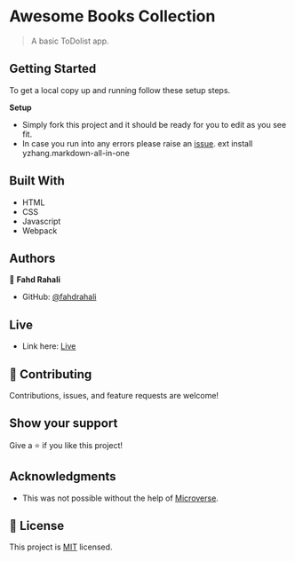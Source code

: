 # Awesome Books Collection

> A basic ToDolist app.

## Getting Started

To get a local copy up and running follow these setup steps.

**Setup**

- Simply fork this project and it should be ready for you to edit as you see fit.
- In case you run into any errors please raise an [issue](https://github.com/Yazino12/awesome-books/issues).
ext install yzhang.markdown-all-in-one
## Built With

- HTML 
- CSS 
- Javascript
- Webpack

## Authors

👤 **Fahd Rahali**

- GitHub: [@fahdrahali](https://github.com/fahdrahali)

## Live

- Link here: [Live](https://fahdrahali.github.io/todolist/)

## 🤝 Contributing

Contributions, issues, and feature requests are welcome!

## Show your support

Give a ⭐️ if you like this project!

## Acknowledgments

- This was not possible without the help of [Microverse](https://github.com/microverseinc/curriculum-transversal-skills/blob/main/documentation/hello_microverse_project.md).

## 📝 License
This project is [MIT](https://github.com/microverseinc/readme-template/blob/master/MIT.md) licensed.